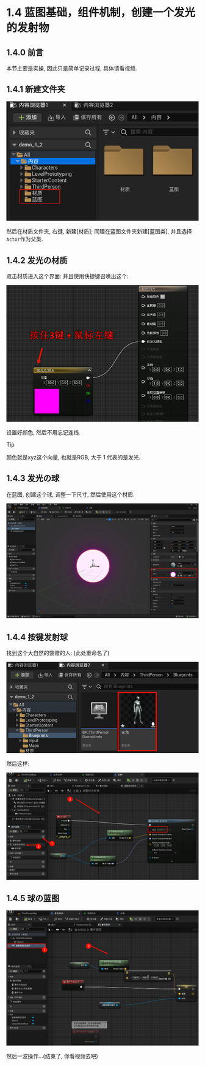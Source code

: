 # 1.4 蓝图基础，组件机制，创建一个发光的发射物
## 1.4.0 前言
本节主要是实操, 因此只是简单记录过程, 具体请看视频.

## 1.4.1 新建文件夹

![Clip_2024-06-03_14-19-13.png](./Clip_2024-06-03_14-19-13.png)

然后在材质文件夹, 右键, 新建[材质]; 同理在蓝图文件夹新建[蓝图类], 并且选择`Actor`作为父类.

## 1.4.2 发光の材质

双击材质进入这个界面: 并且使用快捷键召唤出这个:

![Clip_2024-06-03_14-21-57.png](./Clip_2024-06-03_14-21-57.png)

设置好颜色, 然后不用忘记连线.

> [!TIP]
> 颜色就是xyz这个向量, 也就是RGB, 大于 1 代表的是发光.

## 1.4.3 发光の球

在蓝图, 创建这个球, 调整一下尺寸, 然后使用这个材质.

![Clip_2024-06-03_14-25-52.png](./Clip_2024-06-03_14-25-52.png)

## 1.4.4 按键发射球

找到这个大自然的馈赠的人: (此处重命名了)

![Clip_2024-06-03_14-27-02.png](./Clip_2024-06-03_14-27-02.png)

然后这样:

![Clip_2024-06-03_14-28-53.png](./Clip_2024-06-03_14-28-53.png)

## 1.4.5 球の蓝图

![Clip_2024-06-03_14-29-47.png](./Clip_2024-06-03_14-29-47.png)

然后一波操作...(结束了, 你看视频去吧)